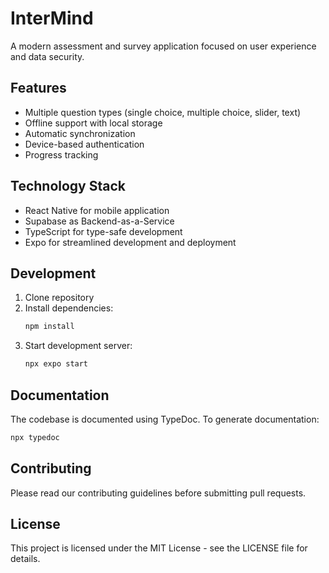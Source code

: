 # InterMind

A modern assessment and survey application focused on user experience and data security.

## Features

- Multiple question types (single choice, multiple choice, slider, text)
- Offline support with local storage
- Automatic synchronization
- Device-based authentication
- Progress tracking

## Technology Stack

- React Native for mobile application
- Supabase as Backend-as-a-Service
- TypeScript for type-safe development
- Expo for streamlined development and deployment

## Development

1. Clone repository
2. Install dependencies:
   ```bash
   npm install
   ```
3. Start development server:
   ```bash
   npx expo start
   ```

## Documentation

The codebase is documented using TypeDoc. To generate documentation:

```bash
npx typedoc
```

## Contributing

Please read our contributing guidelines before submitting pull requests.

## License

This project is licensed under the MIT License - see the LICENSE file for details. 